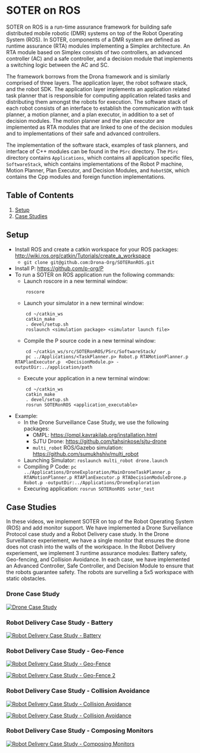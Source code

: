 # SOTER on ROS

SOTER on ROS is a run-time assurance framework for building safe distributed mobile robotic (DMR) systems on top of the Robot Operating System (ROS). In SOTER, components of a DMR system are defined as runtime assurance (RTA) modules implementing a Simplex architecture. An RTA module based on Simplex consists of two controllers, an advanced controller (AC) and a safe controller, and a decision module that implements a switching logic between the AC and SC. 

The framework borrows from the Drona framework and is similarly comprised of three layers. The application layer, the robot software stack, and the robot SDK. The application layer implements an application related task planner that is responsible for computing application related tasks and distributing them amongst the robots for execution. The software stack of each robot consists of an interface to establish the communication with task planner, a motion planner, and a plan executor, in addition to a set of decision modules. The motion planner and the plan executor are implemented as RTA modules that are linked to one of the decision modules and to implementations of their safe and advanced controllers. 

The implementation of the software stack, examples of task planners, and interface of C++ modules can be found in the `PSrc` directory. The `PSrc` directory contains `Applications`, which contains all application specific files, `SoftwareStack`, which contains implementations of the Robot P machine, Motion Planner, Plan Executor, and Decision Modules, and `RobotSDK`, which contains the Cpp modules and foreign function implementations. 


## Table of Contents
1. [ Setup ](#Setup)
2. [ Case Studies ](#examples)

<a name="Setup"></a>
## Setup
- Install ROS and create a catkin workspace for your ROS packages: http://wiki.ros.org/catkin/Tutorials/create_a_workspace
    - `git clone git@github.com:Drona-Org/SOTERonROS.git`
- Install P: https://github.com/p-org/P
- To run a SOTER on ROS application run the following commands:
    - Launch roscore in a new terminal window: 
    ```
        roscore
    ```
    - Launch your simulator in a new terminal window:
    ``` 
        cd ~/catkin_ws
        catkin_make
        . devel/setup.sh
        roslaunch <simulation package> <simulator launch file>
    ```
    - Compile the P source code in a new terminal window:
    ``` 
        cd ~/catkin_ws/src/SOTERonROS/PSrc/SoftwareStack/
        pc ../Applications/<TaskPlanner.p> Robot.p RTAMotionPlanner.p RTAPlanExecutor.p  <DecisionModule.p> -outputDir:../application/path
    ```
    - Execute your application in a new terminal window:
    ``` 
        cd ~/catkin_ws
        catkin_make
        . devel/setup.sh
        rosrun SOTERonROS <application_executable>
    ```
- Example:
    - In the Drone Surveillance Case Study, we use the following packages:
        - OMPL: https://ompl.kavrakilab.org/installation.html
        - SJTU Drone: https://github.com/tahsinkose/sjtu-drone
        - `multi_robot` ROS/Gazebo simulation: https://github.com/sumukhshiv/multi_robot
    - Launching Simulator: `roslaunch multi_robot drone.launch`
    - Compiling P Code: `pc ../Applications/DroneExploration/MainDroneTaskPlanner.p RTAMotionPlanner.p RTAPlanExecutor.p RTADecisionModuleDrone.p Robot.p -outputDir:../Applications/DroneExploration`
    - Execuring application: `rosrun SOTERonROS soter_test`

<a name="examples"></a>
## Case Studies

In these videos, we implement SOTER on top of the Robot Operating System (ROS) and add monitor support. We have implemented a Drone Surveillance Protocol case study and a Robot Delivery case study. In the Drone Surveillance experiement, we have a single monitor that ensures the drone does not crash into the walls of the workspace. In the Robot Delivery experiement, we implement 3 runtime assurance modules: Battery safety, Geo-fencing, and Collision Avoidance. In each case, we have implemented an Advanced Controller, Safe Controller, and Decision Module to ensure that the robots guarantee safety. The robots are survelling a 5x5 workspace with static obstacles. 

### Drone Case Study
[![Drone Case Study](https://img.youtube.com/vi/fXJ1Iwt2Ryw/0.jpg)](https://youtu.be/fXJ1Iwt2Ryw?list=PLaL5L3Z-dA6KVlPkXRb-4-TfNMPWumeUA)

### Robot Delivery Case Study - Battery
[![Robot Delivery Case Study - Battery](https://img.youtube.com/vi/ytpT68LATnc/0.jpg)](https://youtu.be/ytpT68LATnc?list=PLaL5L3Z-dA6KVlPkXRb-4-TfNMPWumeUA)

### Robot Delivery Case Study - Geo-Fence
[![Robot Delivery Case Study - Geo-Fence](https://img.youtube.com/vi/T9GiCFxVE9Q/0.jpg)](https://youtu.be/T9GiCFxVE9Q?list=PLaL5L3Z-dA6KVlPkXRb-4-TfNMPWumeUA)

[![Robot Delivery Case Study - Geo-Fence 2](https://img.youtube.com/vi/cogQpzTV6xE/0.jpg)](https://youtu.be/cogQpzTV6xE?list=PLaL5L3Z-dA6KVlPkXRb-4-TfNMPWumeUA)

### Robot Delivery Case Study - Collision Avoidance
[![Robot Delivery Case Study - Collision Avoidance](https://img.youtube.com/vi/fccxB6r-YGs/0.jpg)](https://youtu.be/fccxB6r-YGs?list=PLaL5L3Z-dA6KVlPkXRb-4-TfNMPWumeUA)

[![Robot Delivery Case Study - Collision Avoidance](https://img.youtube.com/vi/5hQ4E14JK30/0.jpg)](https://youtu.be/5hQ4E14JK30?list=PLaL5L3Z-dA6KVlPkXRb-4-TfNMPWumeUA)

### Robot Delivery Case Study - Composing Monitors
[![Robot Delivery Case Study - Composing Monitors](https://img.youtube.com/vi/j_0WC9fo6W4/0.jpg)](https://youtu.be/j_0WC9fo6W4?list=PLaL5L3Z-dA6KVlPkXRb-4-TfNMPWumeUA)
